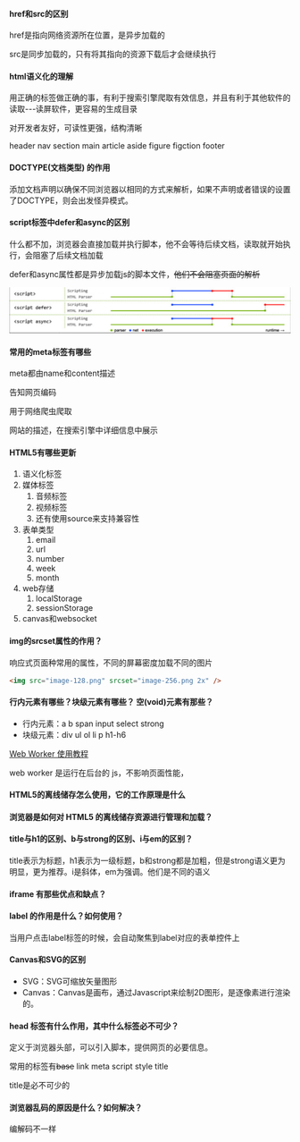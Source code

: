 #### href和src的区别

href是指向网络资源所在位置，是异步加载的

src是同步加载的，只有将其指向的资源下载后才会继续执行

#### html语义化的理解

用正确的标签做正确的事，有利于搜索引擎爬取有效信息，并且有利于其他软件的读取---读屏软件，更容易的生成目录

对开发者友好，可读性更强，结构清晰

header nav section main article aside figure figction footer

#### DOCTYPE(⽂档类型) 的作⽤

添加文档声明以确保不同浏览器以相同的方式来解析，如果不声明或者错误的设置了DOCTYPE，则会出发怪异模式。

#### script标签中defer和async的区别

什么都不加，浏览器会直接加载并执行脚本，他不会等待后续文档，读取就开始执行，会阻塞了后续文档加载

defer和async属性都是异步加载js的脚本文件，<del>他们不会阻塞页面的解析</del>

![image-20221217133514315](html八股.assets/image-20221217133514315.png)

#### 常⽤的meta标签有哪些

meta都由name和content描述

<meta charset="UTF-8">
告知网页编码

<meta name="keywords" content="关键词" />

用于网络爬虫爬取

<meta name="description" content="页面描述内容" />

网站的描述，在搜索引擎中详细信息中展示

#### HTML5有哪些更新

1. 语义化标签
2. 媒体标签
   1. 音频标签
   2. 视频标签
   3. 还有使用source来支持兼容性
3. 表单类型
   1. email
   2. url
   3. number
   4. week
   5. month
4. web存储
   1. localStorage
   2. sessionStorage
5. canvas和websocket

#### img的srcset属性的作⽤？

响应式页面种常用的属性，不同的屏幕密度加载不同的图片

```html
<img src="image-128.png" srcset="image-256.png 2x" />
```

#### 行内元素有哪些？块级元素有哪些？ 空(void)元素有那些？

+ 行内元素：a b span input select strong
+ 块级元素：div ul ol li p h1-h6

[Web Worker 使用教程](https://www.ruanyifeng.com/blog/2018/07/web-worker.html)

web worker 是运行在后台的 js，不影响页面性能，

####  HTML5的离线储存怎么使用，它的工作原理是什么

#### 浏览器是如何对 HTML5 的离线储存资源进行管理和加载？

#### title与h1的区别、b与strong的区别、i与em的区别？

title表示为标题，h1表示为一级标题，b和strong都是加粗，但是strong语义更为明显，更为推荐。i是斜体，em为强调。他们是不同的语义

#### **iframe 有那些优点和缺点？**

#### label 的作用是什么？如何使用？

当用户点击label标签的时候，会自动聚焦到label对应的表单控件上

#### Canvas和SVG的区别

+ SVG：SVG可缩放矢量图形
+ Canvas：Canvas是画布，通过Javascript来绘制2D图形，是逐像素进行渲染的。

#### head 标签有什么作用，其中什么标签必不可少？

定义于浏览器头部，可以引入脚本，提供网页的必要信息。

常用的标签有<del>base</del>  link  meta script  style  title

title是必不可少的

#### 浏览器乱码的原因是什么？如何解决？

编解码不一样